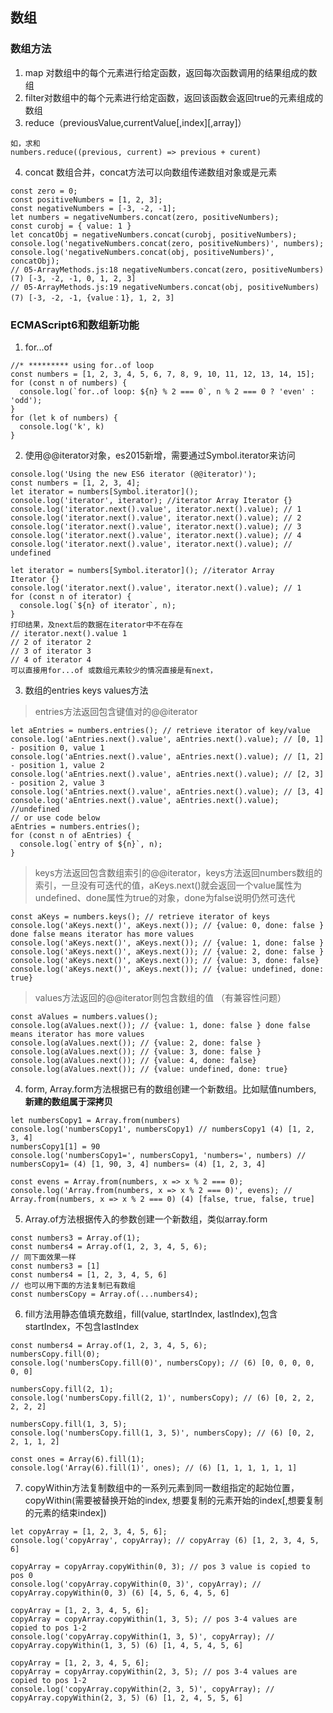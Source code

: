 ## 数组

### 数组方法
1. map 对数组中的每个元素进行给定函数，返回每次函数调用的结果组成的数组
2. filter对数组中的每个元素进行给定函数，返回该函数会返回true的元素组成的数组
3. reduce（previousValue,currentValue[,index][,array]）
```
如，求和
numbers.reduce((previous, current) => previous + curent)
```
4. concat 数组合并，concat方法可以向数组传递数组对象或是元素
```
const zero = 0;
const positiveNumbers = [1, 2, 3];
const negativeNumbers = [-3, -2, -1];
let numbers = negativeNumbers.concat(zero, positiveNumbers);
const curobj = { value: 1 }
let concatObj = negativeNumbers.concat(curobj, positiveNumbers);
console.log('negativeNumbers.concat(zero, positiveNumbers)', numbers);
console.log('negativeNumbers.concat(obj, positiveNumbers)', concatObj);
// 05-ArrayMethods.js:18 negativeNumbers.concat(zero, positiveNumbers) (7) [-3, -2, -1, 0, 1, 2, 3]
// 05-ArrayMethods.js:19 negativeNumbers.concat(obj, positiveNumbers) (7) [-3, -2, -1, {value：1}, 1, 2, 3]
```

### ECMAScript6和数组新功能
1. for...of
```
//* ********* using for..of loop
const numbers = [1, 2, 3, 4, 5, 6, 7, 8, 9, 10, 11, 12, 13, 14, 15];
for (const n of numbers) {
  console.log(`for..of loop: ${n} % 2 === 0`, n % 2 === 0 ? 'even' : 'odd');
}
for (let k of numbers) {
  console.log('k', k)
}
```

2. 使用@@iterator对象，es2015新增，需要通过Symbol.iterator来访问
```
console.log('Using the new ES6 iterator (@@iterator)');
const numbers = [1, 2, 3, 4];
let iterator = numbers[Symbol.iterator]();
console.log('iterator', iterator); //iterator Array Iterator {}
console.log('iterator.next().value', iterator.next().value); // 1
console.log('iterator.next().value', iterator.next().value); // 2
console.log('iterator.next().value', iterator.next().value); // 3
console.log('iterator.next().value', iterator.next().value); // 4
console.log('iterator.next().value', iterator.next().value); // undefined
```
```
let iterator = numbers[Symbol.iterator](); //iterator Array Iterator {}
console.log('iterator.next().value', iterator.next().value); // 1
for (const n of iterator) {
  console.log(`${n} of iterator`, n);
}
打印结果，及next后的数据在iterator中不在存在
// iterator.next().value 1
// 2 of iterator 2
// 3 of iterator 3
// 4 of iterator 4
可以直接用for...of 或数组元素较少的情况直接是有next，
```

3. 数组的entries keys values方法
> entries方法返回包含键值对的@@iterator
```
let aEntries = numbers.entries(); // retrieve iterator of key/value
console.log('aEntries.next().value', aEntries.next().value); // [0, 1] - position 0, value 1
console.log('aEntries.next().value', aEntries.next().value); // [1, 2] - position 1, value 2
console.log('aEntries.next().value', aEntries.next().value); // [2, 3] - position 2, value 3
console.log('aEntries.next().value', aEntries.next().value); // [3, 4]
console.log('aEntries.next().value', aEntries.next().value); //undefined
// or use code below
aEntries = numbers.entries();
for (const n of aEntries) {
  console.log(`entry of ${n}`, n);
}
``` 
> keys方法返回包含数组索引的@@iterator，keys方法返回numbers数组的索引，一旦没有可迭代的值，aKeys.next()就会返回一个value属性为undefined、done属性为true的对象，done为false说明仍然可迭代
```
const aKeys = numbers.keys(); // retrieve iterator of keys
console.log('aKeys.next()', aKeys.next()); // {value: 0, done: false } done false means iterator has more values
console.log('aKeys.next()', aKeys.next()); // {value: 1, done: false }
console.log('aKeys.next()', aKeys.next()); // {value: 2, done: false }
console.log('aKeys.next()', aKeys.next()); // {value: 3, done: false}
console.log('aKeys.next()', aKeys.next()); // {value: undefined, done: true}
```
> values方法返回的@@iterator则包含数组的值 （有兼容性问题）
```
const aValues = numbers.values();
console.log(aValues.next()); // {value: 1, done: false } done false means iterator has more values
console.log(aValues.next()); // {value: 2, done: false }
console.log(aValues.next()); // {value: 3, done: false }
console.log(aValues.next()); // {value: 4, done: false}
console.log(aValues.next()); // {value: undefined, done: true}
```

4. form, Array.form方法根据已有的数组创建一个新数组。比如赋值numbers, <b>新建的数组属于深拷贝</b>
```
let numbersCopy1 = Array.from(numbers)
console.log('numbersCopy1', numbersCopy1) // numbersCopy1 (4) [1, 2, 3, 4]
numbersCopy1[1] = 90
console.log('numbersCopy1=', numbersCopy1, 'numbers=', numbers) // numbersCopy1= (4) [1, 90, 3, 4] numbers= (4) [1, 2, 3, 4]

const evens = Array.from(numbers, x => x % 2 === 0);
console.log('Array.from(numbers, x => x % 2 === 0)', evens); // Array.from(numbers, x => x % 2 === 0) (4) [false, true, false, true]
```

5. Array.of方法根据传入的参数创建一个新数组，类似array.form
```
const numbers3 = Array.of(1);
const numbers4 = Array.of(1, 2, 3, 4, 5, 6);
// 同下面效果一样
const numbers3 = [1]
const numbers4 = [1, 2, 3, 4, 5, 6]
// 也可以用下面的方法复制已有数组
const numbersCopy = Array.of(...numbers4);
```

6. fill方法用静态值填充数组，fill(value, startIndex, lastIndex),包含startIndex，不包含lastIndex
```
const numbers4 = Array.of(1, 2, 3, 4, 5, 6);
numbersCopy.fill(0);
console.log('numbersCopy.fill(0)', numbersCopy); // (6) [0, 0, 0, 0, 0, 0]

numbersCopy.fill(2, 1);
console.log('numbersCopy.fill(2, 1)', numbersCopy); // (6) [0, 2, 2, 2, 2, 2]

numbersCopy.fill(1, 3, 5);
console.log('numbersCopy.fill(1, 3, 5)', numbersCopy); // (6) [0, 2, 2, 1, 1, 2]

const ones = Array(6).fill(1);
console.log('Array(6).fill(1)', ones); // (6) [1, 1, 1, 1, 1, 1]
```

7. copyWithin方法复制数组中的一系列元素到同一数组指定的起始位置，copyWithin(需要被替换开始的index, 想要复制的元素开始的index[,想要复制的元素的结束index])
```
let copyArray = [1, 2, 3, 4, 5, 6];
console.log('copyArray', copyArray); // copyArray (6) [1, 2, 3, 4, 5, 6]

copyArray = copyArray.copyWithin(0, 3); // pos 3 value is copied to pos 0
console.log('copyArray.copyWithin(0, 3)', copyArray); // copyArray.copyWithin(0, 3) (6) [4, 5, 6, 4, 5, 6]

copyArray = [1, 2, 3, 4, 5, 6];
copyArray = copyArray.copyWithin(1, 3, 5); // pos 3-4 values are copied to pos 1-2
console.log('copyArray.copyWithin(1, 3, 5)', copyArray); // copyArray.copyWithin(1, 3, 5) (6) [1, 4, 5, 4, 5, 6]

copyArray = [1, 2, 3, 4, 5, 6];
copyArray = copyArray.copyWithin(2, 3, 5); // pos 3-4 values are copied to pos 1-2
console.log('copyArray.copyWithin(2, 3, 5)', copyArray); // copyArray.copyWithin(2, 3, 5) (6) [1, 2, 4, 5, 5, 6]
```

